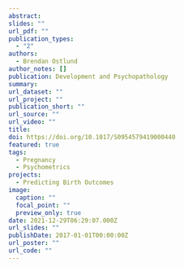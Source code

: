 ```yaml
---
abstract: 
slides: ""
url_pdf: ""
publication_types:
  - "2"
authors:
  - Brendan Ostlund
author_notes: []
publication: Development and Psychopathology
summary:
url_dataset: ""
url_project: ""
publication_short: ""
url_source: ""
url_video: ""
title:
doi: https://doi.org/10.1017/S0954579419000440
featured: true
tags:
  - Pregnancy
  - Psychometrics
projects:
  - Predicting Birth Outcomes
image:
  caption: ""
  focal_point: ""
  preview_only: true
date: 2021-12-29T06:29:07.000Z
url_slides: ""
publishDate: 2017-01-01T00:00:00Z
url_poster: ""
url_code: ""
---
```

